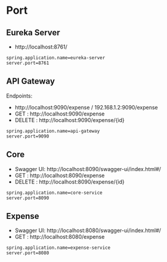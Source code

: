 # Port
## Eureka Server
- http://localhost:8761/
```properties
spring.application.name=eureka-server
server.port=8761
```
## API Gateway
Endpoints:
- http://localhost:9090/expense / 192.168.1.2:9090/expense
- GET : http://localhost:9090/expense
- DELETE : http://localhost:9090/expense/{id}
```properties
spring.application.name=api-gateway
server.port=9090
```
## Core
- Swagger UI: http://localhost:8090/swagger-ui/index.html#/
- GET : http://localhost:8090/expense
- DELETE : http://localhost:8090/expense/{id}
```properties
spring.application.name=core-service
server.port=8090
```
## Expense
- Swagger UI: http://localhost:8080/swagger-ui/index.html#/
- GET : http://localhost:8080/expense
```properties
spring.application.name=expense-service
server.port=8080
```